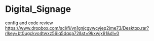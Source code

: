 # Digital_Signage
config and code review
<br>
https://www.dropbox.com/scl/fi/vn1gnjcgvwcyjeq2jme73/Desktop.rar?rlkey=bt0ugckvo4twxz56iq5dqga72&st=9kxwjx91&dl=0
